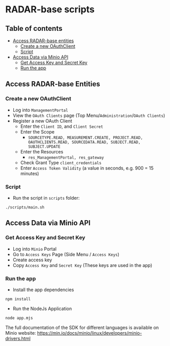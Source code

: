 # RADAR-base scripts

## Table of contents

- [Access RADAR-base entities](#Access-RADAR-base-entities)
  - [Create a new OAuthClient](#Create-a-new-OAuthClient)
  - [Script](#script)
- [Access Data via Minio API](#Access-Data-via-Minio-API)
  - [Get Access Key and Secret Key](#Get-Access-Key-and-Secret-Key)
  - [Run the app](#Run-the-app)

## Access RADAR-base Entities

### Create a new OAuthClient

* Log into `ManagementPortal`
* View the `OAuth Clients` page (Top Menu/`Administration`/`OAuth Clients`)
* Register a new OAuth Client
  * Enter the `Client ID`, and `Client Secret`
  * Enter the Scope
    * `SOURCETYPE.READ, MEASUREMENT.CREATE, PROJECT.READ, OAUTHCLIENTS.READ, SOURCEDATA.READ, SUBJECT.READ, SUBJECT.UPDATE`
  * Enter the Resources
    * `res_ManagementPortal, res_gateway`
  * Check Grant Type `client_credentials`
  * Enter `Access Token Validity` (a value in seconds, e.g. 900 = 15 minutes) 

### Script

* Run the script in `scripts` folder:
```shell
./scripts/main.sh
```

## Access Data via Minio API
### Get Access Key and Secret Key
* Log into `Minio` Portal
* Go to `Access Keys` Page (Side Menu / `Access Keys`)
* Create access key
* Copy `Access Key` and `Secret Key` (These keys are used in the app)

### Run the app
* Install the app dependencies
```shell
npm install
```
* Run the NodeJs Application
```shell
node app.mjs
```

The full documentation of the SDK for different languages is available on Minio website:
https://min.io/docs/minio/linux/developers/minio-drivers.html
